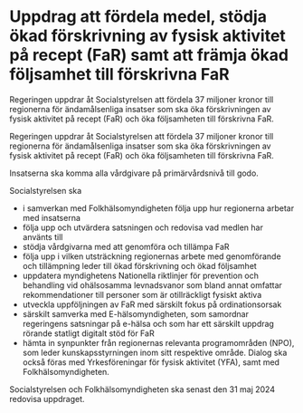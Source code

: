 # Uppdrag att fördela medel, stödja ökad förskrivning av fysisk aktivitet på recept (FaR) samt att främja ökad följsamhet till förskrivna FaR

Regeringen uppdrar åt Socialstyrelsen att fördela 37 miljoner kronor till regionerna för ändamålsenliga insatser som ska öka förskrivningen av fysisk aktivitet på recept (FaR) och öka följsamheten till förskrivna FaR.

Regeringen uppdrar åt Socialstyrelsen att fördela 37 miljoner kronor till regionerna för ändamålsenliga insatser som ska öka förskrivningen av fysisk aktivitet på recept (FaR) och öka följsamheten till förskrivna FaR.

Insatserna ska komma alla vårdgivare på primärvårdsnivå till godo.

Socialstyrelsen ska

* i samverkan med Folkhälsomyndigheten följa upp hur regionerna arbetar med insatserna
* följa upp och utvärdera satsningen och redovisa vad medlen har använts till
* stödja vårdgivarna med att genomföra och tillämpa FaR
* följa upp i vilken utsträckning regionernas arbete med genomförande och tillämpning leder till ökad förskrivning och ökad följsamhet
* uppdatera myndighetens Nationella riktlinjer för prevention och behandling vid ohälsosamma levnadsvanor som bland annat omfattar rekommendationer till personer som är otillräckligt fysiskt aktiva
* utveckla uppföljningen av FaR med särskilt fokus på ordinationsorsak
* särskilt samverka med E-hälsomyndigheten, som samordnar regeringens satsningar på e-hälsa och som har ett särskilt uppdrag rörande statligt digitalt stöd för FaR
* hämta in synpunkter från regionernas relevanta programområden (NPO), som leder kunskapsstyrningen inom sitt respektive område. Dialog ska också föras med Yrkesföreningar för fysisk aktivitet (YFA), samt med Folkhälsomyndigheten.

Socialstyrelsen och Folkhälsomyndigheten ska senast den 31 maj 2024 redovisa uppdraget.
